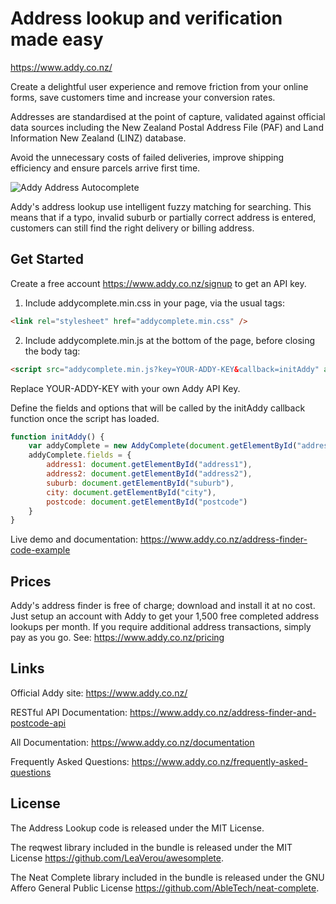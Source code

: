 # Address lookup and verification made easy

https://www.addy.co.nz/

Create a delightful user experience and remove friction from your online forms, save customers time and increase your conversion rates.  

Addresses are standardised at the point of capture, validated against official data sources including the New Zealand Postal Address File (PAF) and Land Information New Zealand (LINZ) database.

Avoid the unnecessary costs of failed deliveries, improve shipping efficiency and ensure parcels arrive first time.

![Addy Address Autocomplete](https://github.com/addynz/Address-Lookup/blob/master/addresslookup.png)

Addy's address lookup use intelligent fuzzy matching for searching. This means that if a typo, invalid suburb or partially correct address is entered, customers can still find the right delivery or billing address.

## Get Started

Create a free account <https://www.addy.co.nz/signup> to get an API key.

1) Include addycomplete.min.css in your page, via the usual tags:

```html
<link rel="stylesheet" href="addycomplete.min.css" />
```

2) Include addycomplete.min.js at the bottom of the page, before closing the body tag:

```html
<script src="addycomplete.min.js?key=YOUR-ADDY-KEY&callback=initAddy" async defer></script>
```
Replace YOUR-ADDY-KEY with your own Addy API Key. 

Define the fields and options that will be called by the initAddy callback function once the script has loaded.

```javascript
function initAddy() {
    var addyComplete = new AddyComplete(document.getElementById("address1"));
    addyComplete.fields = {
        address1: document.getElementById("address1"),
        address2: document.getElementById("address2"),
        suburb: document.getElementById("suburb"),
        city: document.getElementById("city"),
        postcode: document.getElementById("postcode")
    }
}
```

Live demo and documentation: <https://www.addy.co.nz/address-finder-code-example>

## Prices

Addy's address finder is free of charge; download and install it at no cost.  Just setup an account with Addy to get your 1,500 free completed address lookups per month.  If you require additional address transactions, simply pay as you go. See: https://www.addy.co.nz/pricing

## Links

Official Addy site: <https://www.addy.co.nz/>

RESTful API Documentation: <https://www.addy.co.nz/address-finder-and-postcode-api>

All Documentation: <https://www.addy.co.nz/documentation>

Frequently Asked Questions: <https://www.addy.co.nz/frequently-asked-questions>

## License

The Address Lookup code is released under the MIT License.

The reqwest library included in the bundle is released under the MIT License <https://github.com/LeaVerou/awesomplete>.

The Neat Complete library included in the bundle is released under the GNU Affero General Public License <https://github.com/AbleTech/neat-complete>.

